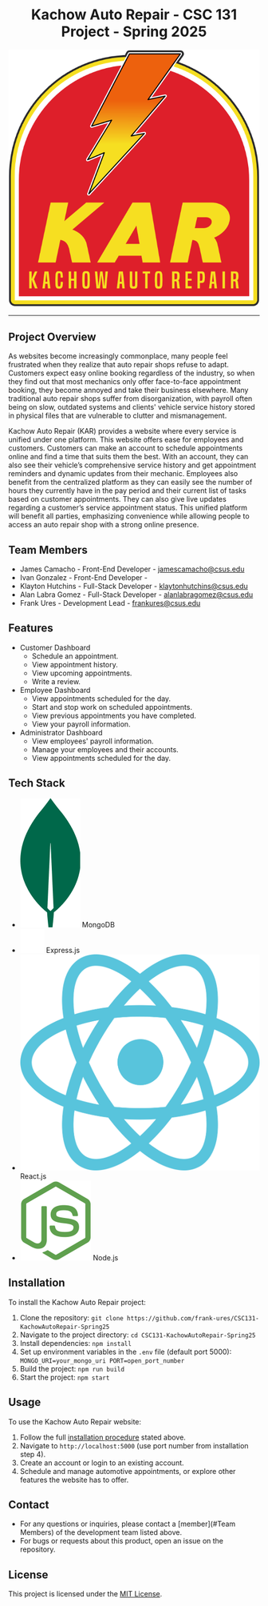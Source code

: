 <div align="center">
   <h1 align="center">Kachow Auto Repair - CSC 131 Project - Spring 2025</h1>
   <img src="./images/logo.png" alt="Logo">
</div>

---

## Project Overview

As websites become increasingly commonplace, many people feel frustrated when they realize that auto repair shops refuse to adapt. Customers expect easy online booking regardless of the industry, so when they find out that most mechanics only offer face-to-face appointment booking, they become annoyed and take their business elsewhere. Many traditional auto repair shops suffer from disorganization, with payroll often being on slow, outdated systems and clients' vehicle service history stored in physical files that are vulnerable to clutter and mismanagement.

Kachow Auto Repair (KAR) provides a website where every service is unified under one platform. This website offers ease for employees and customers. Customers can make an account to schedule appointments online and find a time that suits them the best. With an account, they can also see their vehicle’s comprehensive service history and get appointment reminders and dynamic updates from their mechanic. Employees also benefit from the centralized platform as they can easily see the number of hours they currently have in the pay period and their current list of tasks based on customer appointments. They can also give live updates regarding a customer’s service appointment status. This unified platform will benefit all parties, emphasizing convenience while allowing people to access an auto repair shop with a strong online presence.

## Team Members

* James Camacho - Front-End Developer - jamescamacho@csus.edu
* Ivan Gonzalez - Front-End Developer - 
* Klayton Hutchins - Full-Stack Developer - klaytonhutchins@csus.edu
* Alan Labra Gomez - Full-Stack Developer - alanlabragomez@csus.edu
* Frank Ures - Development Lead - frankures@csus.edu

## Features

* Customer Dashboard
  * Schedule an appointment.
  * View appointment history.
  * View upcoming appointments.
  * Write a review.
* Employee Dashboard
  * View appointments scheduled for the day.
  * Start and stop work on scheduled appointments.
  * View previous appointments you have completed.
  * View your payroll information.
* Administrator Dashboard
  * View employees' payroll information.
  * Manage your employees and their accounts.
  * View appointments scheduled for the day.

## Tech Stack

* ![MongoDB](./images/mongodb.png) MongoDB
* ![ExpressJS](./images/expressjs.png) Express.js
* ![ReactJS](./images/reactjs.svg) React.js
* ![NodeJS](./images/nodejs.svg) Node.js

## Installation

To install the Kachow Auto Repair project:

1. Clone the repository:
`git clone https://github.com/frank-ures/CSC131-KachowAutoRepair-Spring25`
2. Navigate to the project directory:
`cd CSC131-KachowAutoRepair-Spring25`
3. Install dependencies:
`npm install`
4. Set up environment variables in the `.env` file (default port 5000):
`MONGO_URI=your_mongo_uri
PORT=open_port_number`
5. Build the project:
`npm run build`
6. Start the project:
`npm start`

## Usage

To use the Kachow Auto Repair website:

1. Follow the full [installation procedure](#Installation) stated above.
2. Navigate to `http://localhost:5000` (use port number from installation step 4).
3. Create an account or login to an existing account.
4. Schedule and manage automotive appointments, or explore other features the website has to offer.

## Contact

* For any questions or inquiries, please contact a [member](#Team Members) of the development team listed above.
* For bugs or requests about this product, open an issue on the repository.

## License

This project is licensed under the [MIT License](./license.txt).
